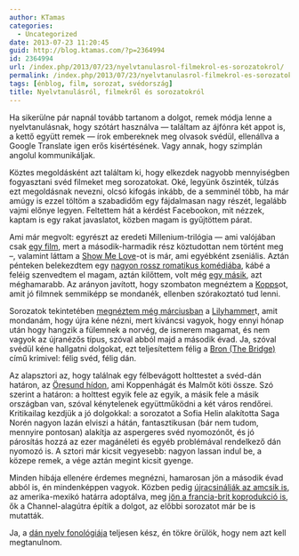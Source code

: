 ```yaml
---
author: KTamas
categories:
  - Uncategorized
date: 2013-07-23 11:20:45
guid: http://blog.ktamas.com/?p=2364994
id: 2364994
url: /index.php/2013/07/23/nyelvtanulasrol-filmekrol-es-sorozatokrol/
permalink: /index.php/2013/07/23/nyelvtanulasrol-filmekrol-es-sorozatokrol/
tags: [énblog, film, sorozat, svédország]
title: Nyelvtanulásról, filmekről és sorozatokról
---
```


Ha sikerülne pár napnál tovább tartanom a dolgot, remek módja lenne a nyelvtanulásnak, hogy szótárt használva &#8212; találtam az ájfónra két appot is, a kettő együtt remek &#8212; írok embereknek meg olvasok svédül, ellenállva a Google Translate igen erős kisértésének. Vagy annak, hogy szimplán angolul kommunikáljak. 

Köztes megoldásként azt találtam ki, hogy elkezdek nagyobb mennyiségben fogyasztani svéd filmeket meg sorozatokat. Oké, legyünk őszinték, túlzás ezt megoldásnak nevezni, olcsó kifogás inkább, de a semminél több, ha már amúgy is ezzel töltöm a szabadidőm egy fájdalmasan nagy részét, legalább vajmi előnye legyen. Feltettem hát a kérdést Facebookon, mit nézzek, kaptam is egy rakat javaslatot, közben magam is gyűjtöttem párat.

Ami már megvolt: egyrészt az eredeti Millenium-trilógia &#8212; ami valójában csak [egy film](http://www.imdb.com/title/tt1132620/?ref_=fn_al_tt_2), mert a második-harmadik rész köztudottan nem történt meg &#8211;, valamint láttam a [Show Me Love](http://www.imdb.com/title/tt0150662/?ref_=fn_al_tt_1)-ot is már, ami egyébként zseniális. Aztán pénteken belekezdtem egy [nagyon rossz romatikus komédiába](http://www.imdb.com/title/tt2172061/?ref_=fn_al_tt_1), kábé a feléig szenvedtem el magam, aztán kilőttem, volt még [egy másik](http://www.imdb.com/title/tt2287715/?ref_=fn_al_tt_1), azt méghamarabb. Az arányon javított, hogy szombaton megnéztem a [Kopps](http://www.imdb.com/title/tt0339230/?ref_=fn_al_tt_1)ot, amit jó filmnek semmiképp se mondanék, ellenben szórakoztató tud lenni.

Sorozatok tekintetében [megnéztem még márciusban](http://blog.ktamas.com/index.php/2013/03/02/szombat-draft/) a [Lilyhammer](http://en.wikipedia.org/wiki/Lilyhammer)t, amit mondanám, hogy újra kéne nézni, mert kiváncsi vagyok, hogy ennyi hónap után hogy hangzik a fülemnek a norvég, de ismerem magamat, és nem vagyok az újranézős típus, szóval abból majd a második évad. Ja, szóval svédül kéne hallgatni dolgokat, ezt teljesítettem félig a [Bron (The Bridge)](http://en.wikipedia.org/wiki/The_Bridge_(Danish/Swedish_TV_series)) című krimivel: félig svéd, félig dán. 

Az alapsztori az, hogy találnak egy félbevágott holttestet a svéd-dán határon, az [Öresund hídon](http://en.wikipedia.org/wiki/%C3%98resund_Bridge), ami Koppenhágát és Malmőt köti össze. Szó szerint a határon: a holttest egyik fele az egyik, a másik fele a másik országban van, szóval kénytelenek együttműködni a két város rendőrei. Kritikailag kezdjük a jó dolgokkal: a sorozatot a Sofia Helin alakította Saga Norén nagyon lazán elviszi a hátán, fantasztikusan (bár nem tudom, mennyire pontosan) alakítja az aspergeres svéd nyomozónőt, és jó párosítás hozzá az ezer magánéleti és egyéb problémával rendelkező dán nyomozó is. A sztori már kicsit vegyesebb: nagyon lassan indul be, a közepe remek, a vége aztán megint kicsit gyenge. 

Minden hibája ellenére érdemes megnézni, hamarosan jön a második évad abból is, én mindenképpen vagyok. Közben pedig [újracsinálják az amcsik is](http://en.wikipedia.org/wiki/The_Bridge_(2013_TV_series)), az amerika-mexikó határra adoptálva, meg [jön a francia-brit koprodukció is](http://en.wikipedia.org/wiki/The_Bridge_(Danish/Swedish_TV_series)#British_and_French), ők a Channel-alagútra építik a dolgot, az előbbi sorozatot már be is mutatták.

Ja, a [dán nyelv fonológiája](http://en.wikipedia.org/wiki/Danish_phonology) teljesen kész, én tökre örülök, hogy nem azt kell megtanulnom.
